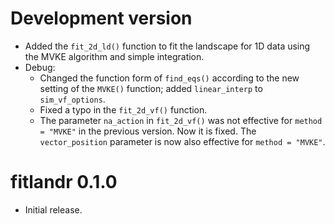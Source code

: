 # Development version

- Added the `fit_2d_ld()` function to fit the landscape for 1D data using the MVKE algorithm and simple integration.
- Debug: 
	- Changed the function form of `find_eqs()` according to the new setting of the `MVKE()` function; added `linear_interp` to `sim_vf_options`.
	- Fixed a typo in the `fit_2d_vf()` function.
	- The parameter `na_action` in `fit_2d_vf()` was not effective for `method = "MVKE"` in the previous version. Now it is fixed. The `vector_position` parameter is now also effective for `method = "MVKE"`.

# fitlandr 0.1.0

- Initial release.
